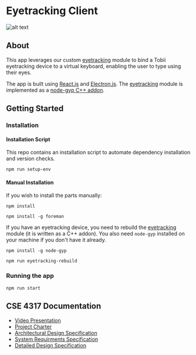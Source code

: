 # Eyetracking Client

![alt text](./media/helloworld4.gif)

## About

This app leverages our custom [eyetracking](https://github.com/EyeTrackingCSE/eyetracking) module to bind a Tobii eyetracking device to a virtual keyboard, enabling the user to type using their eyes.

The app is built using [React.js](https://reactjs.org/) and [Electron.js](https://www.electronjs.org/). The [eyetracking](https://github.com/EyeTrackingCSE/eyetracking) module is implemented as a [node-gyp C++ addon](https://nodejs.org/api/addons.html).

## Getting Started

### Installation

#### Installation Script

This repo contains an installation script to automate dependency installation and version checks.

```npm run setup-env```

#### Manual Installation

If you wish to install the parts manually:

```npm install```

```npm install -g foreman```

If you have an eyetracking device, you need to rebuild the [eyetracking](https://github.com/EyeTrackingCSE/eyetracking) module (it is written as a C++ addon). You also need `node-gyp` installed on your machine if you don't have it already.

```npm install -g node-gyp```

```npm run eyetracking-rebuild```

### Running the app
```npm run start```

## CSE 4317 Documentation 

- [Video Presentation](https://www.youtube.com/watch?v=iR_qDEg4TU8)
- [Project Charter](./documentation/project_charter.pdf)
- [Architectural Design Specification](./documentation/architectural_design_specification.pdf)
- [System Requirments Specification](./documentation/system_requirements_specification.pdf)
- [Detailed Design Specification](./documentation/dds.pdf)

